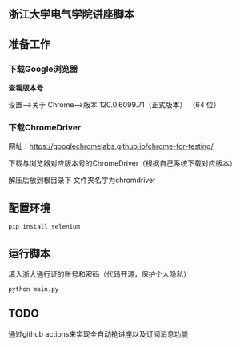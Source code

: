 ## 浙江大学电气学院讲座脚本

## 准备工作

### 下载Google浏览器

**查看版本号**

设置-->关于 Chrome-->版本 120.0.6099.71（正式版本） （64 位）

### 下载ChromeDriver

网址：https://googlechromelabs.github.io/chrome-for-testing/

下载与浏览器对应版本号的ChromeDriver（根据自己系统下载对应版本）

解压后放到根目录下 文件夹名字为chromdriver

## 配置环境

```
pip install selenium
```

## 运行脚本

填入浙大通行证的账号和密码（代码开源，保护个人隐私）

```
python main.py
```

## TODO

通过github actions来实现全自动抢讲座以及订阅消息功能
